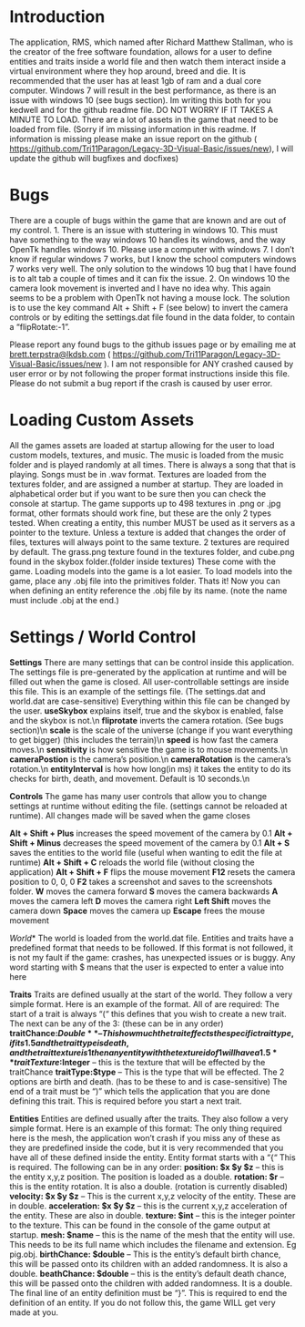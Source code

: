 # Introduction
The application, RMS, which named after Richard Matthew Stallman, who is the creator of the free software foundation, allows for a user to define entities and traits inside a world file and then watch them interact inside a virtual environment where they hop around, breed and die. It is recommended that the user has at least 1gb of ram and a dual core computer. Windows 7 will result in the best performance, as there is an issue with windows 10 (see bugs section).  Im writing this both for you kedwell and for the github readme file. DO NOT WORRY IF IT TAKES A MINUTE TO LOAD. There are a lot of assets in the game that need to be loaded from file. (Sorry if im missing information in this readme. If information is missing please make an issue report on the github ( https://github.com/Tri11Paragon/Legacy-3D-Visual-Basic/issues/new), I will update the github will bugfixes and docfixes)

# Bugs
There are a couple of bugs within the game that are known and are out of my control.
	1. There is an issue with stuttering in windows 10. This must have something to the way windows 10 handles its windows, and the way OpenTk handles windows 10. Please use a computer with windows 7. I don’t know if regular windows 7 works, but I know the school computers windows 7 works very well. The only solution to the windows 10 bug that I have found is to alt tab a couple of times and it can fix the issue.
2. On windows 10 the camera look movement is inverted and I have no idea why. This again seems to be a problem with OpenTk not having a mouse lock. The solution is to use the key command Alt + Shift + F (see below) to invert the camera controls or by editing the settings.dat file found in the data folder, to contain a “flipRotate:-1”.

Please report any found bugs to the github issues page or by emailing me at brett.terpstra@lkdsb.com
( https://github.com/Tri11Paragon/Legacy-3D-Visual-Basic/issues/new ). I am not responsible for ANY crashed caused by user error or by not following the proper format instructions inside this file. Please do not submit a bug report if the crash is caused by user error.

# Loading Custom Assets
All the games assets are loaded at startup allowing for the user to load custom models, textures, and music. The music is loaded from the music folder and is played randomly at all times. There is always a song that that is playing. Songs must be in .wav format. Textures are loaded from the textures folder, and are assigned a number at startup. They are loaded in alphabetical order but if you want to be sure then you can check the console at startup. The game supports up to 498 textures in .png or .jpg format, other formats should work fine, but these are the only 2 types tested.  When creating a entity, this number MUST be used as it servers as a pointer to the texture. Unless a texture is added that changes the order of files, textures will always point to the same texture. 2 textures are required by default. The grass.png texture found in the textures folder, and cube.png found in the skybox folder.(folder inside textures) These come with the game. Loading models into the game is a lot easier. To load models into the game, place any .obj file into the primitives folder. Thats it! Now you can when defining an entity reference the .obj file by its name. (note the name must include .obj at the end.)





# Settings / World Control
**Settings**
There are many settings that can be control inside this application. The settings file is pre-generated by the application at runtime and will be filled out when the game is closed. All user-controllable settings are inside this file. This is an example of the settings file. (The settings.dat and world.dat are case-sensitive)
Everything within this file can be changed by the user.
**useSkybox** explains itself, true and the skybox is enabled, false and the skybox is not.\n
**fliprotate** inverts the camera rotation. (See bugs section)\n
**scale** is the scale of the universe (change if you want everything to get bigger) (this includes the terrain)\n
**speed** is how fast the camera moves.\n
**sensitivity** is how sensitive the game is to mouse movements.\n
**cameraPostion** is the camera’s position.\n
**cameraRotation** is the camera’s rotation.\n
**entityInterval** is how how long(in ms) it takes the entity to do its checks for birth, death, and movement. Default is 10 seconds.\n

**Controls**
The game has many user controls that allow you to change settings at runtime without editing the file. (settings cannot be reloaded at runtime). All changes made will be saved when the game closes

**Alt + Shift + Plus** increases the speed movement of the camera by 0.1
**Alt + Shift + Minus** decreases the speed movement of the camera by 0.1
**Alt + S** saves the entities to the world file (useful when wanting to edit the file at runtime)
**Alt + Shift + C** reloads the world file (without closing the application)
**Alt + Shift + F** flips the mouse movement
**F12** resets the camera position to 0, 0, 0
**F2** takes a screenshot and saves to the screenshots folder.
**W** moves the camera forward
**S** moves the camera backwards
**A** moves the camera left
**D** moves the camera right
**Left Shift** moves the camera down
**Space** moves the camera up
**Escape** frees the mouse movement

*World**
The world is loaded from the world.dat file. Entities and traits have a predefined format that needs to be followed. If this format is not followed, it is not my fault if the game: crashes, has unexpected issues or is buggy. Any word starting with $ means that the user is expected to enter a value into here




**Traits**
Traits are defined usually at the start of the world. They follow a very simple format. Here is an example of the format. All of are required: 
 The start of a trait is always “(“ this defines that you wish to create a new trait.
The next can be any of the 3: (these can be in any order)
		**traitChance:$Double** – This how much the trait effects the specific trait type, if its 1.5 and the trait type is death, and the trait texture is 1 then any entity with the texture id of 1 will have a 1.5% increase chance of death
		**traitTexture:$Integer** – this is the texture that will be effected by the traitChance
		**traitType:$type** – This is the type that will be effected. The 2 options are birth and death. (has to be these to and is case-sensitive)
The end of a trait must be “)” which tells the application that you are done defining this trait. This is required before you start a next trait.

**Entities**
Entities are defined usually after the traits. They also follow a very simple format. Here is an example of this format:
The only thing required here is the mesh, the application won’t crash if you miss any of these as they are predefined inside the code, but it is very recommended that you have all of these defined inside the entity.
Entity format starts with a “{“ This is required. The following can be in any order:
**position: $x $y $z** – this is the entity x,y,z position. The position is loaded as a double.
**rotation: $r** – this is the entity rotation. It is also a double. (rotation is currently disabled)
**velocity: $x $y $z** – This is the current x,y,z velocity of the entity. These are in double.
**acceleration: $x $y $z** – this is the current x,y,z acceleration of the entity. These are also in double.
**texture: $int** – this is the integer pointer to the texture. This can be found in the console of the game output at startup.
**mesh: $name** – this is the name of the mesh that the entity will use. This needs to be its full name which includes the filename and extension. Eg pig.obj.
**birthChance: $double** – This is the entity’s default birth chance, this will be passed onto its children with an added randomness. It is also a double.
**beathChance: $double** – this is the entity’s default death chance, this will be passed onto the children with added randomness. It is a double.
The final line of an entity definition must be “}”. This is required to end the definition of an entity. If you do not follow this, the game WILL get very made at you. 
